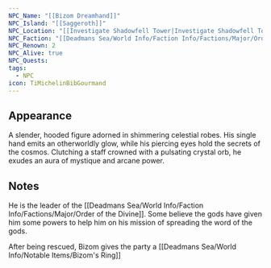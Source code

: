 ```yaml
---
NPC_Name: "[[Bizom Dreamhand]]"
NPC_Island: "[[Saggeroth]]"
NPC_Location: "[[Investigate Shadowfell Tower|Investigate Shadowfell Tower]]"
NPC_Faction: "[[Deadmans Sea/World Info/Faction Info/Factions/Major/Order of the Divine]]"
NPC_Renown: 2
NPC_Alive: true
NPC_Quests: 
tags:
  - NPC
icon: TiMichelinBibGourmand
---
```

## Appearance 
A slender, hooded figure adorned in shimmering celestial robes. His single hand emits an otherworldly glow, while his piercing eyes hold the secrets of the cosmos. Clutching a staff crowned with a pulsating crystal orb, he exudes an aura of mystique and arcane power.


## Notes
He is the leader of the [[Deadmans Sea/World Info/Faction Info/Factions/Major/Order of the Divine]]. Some believe the gods have given him some powers to help him on his mission of spreading the word of the gods.



After being rescued, Bizom gives the party a [[Deadmans Sea/World Info/Notable Items/Bizom's Ring]]


